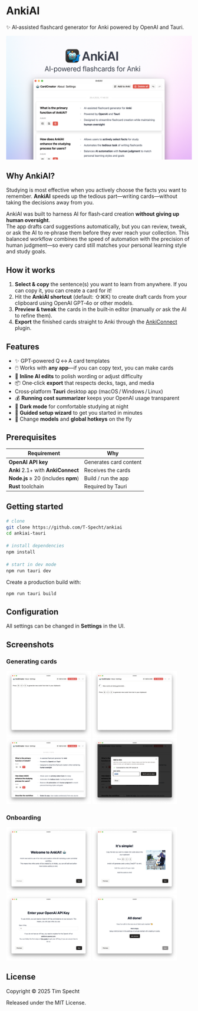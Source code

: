 
# AnkiAI
✨ AI‑assisted flashcard generator for Anki powered by OpenAI and Tauri.

<p>
  <img src="./screenshots/hero.png" alt="AnkiAI home window" width="800">
</p>

## Why AnkiAI?

Studying is most effective when you actively choose the facts you want to remember. **AnkiAI** speeds up the tedious part—writing cards—without taking the decisions away from you.

AnkiAI was built to harness AI for flash‑card creation **without giving up human oversight**.  
The app drafts card suggestions automatically, but you can review, tweak, or ask the AI to
re‑phrase them before they ever reach your collection. This balanced workflow combines the
speed of automation with the precision of human judgment—so every card still matches your
personal learning style and study goals.

## How it works

1. **Select & copy** the sentence(s) you want to learn from anywhere. If you can copy it, you can create a card for it!
2. Hit the **AnkiAI shortcut** (default: ⇧⌘K) to create draft cards from your clipboard using OpenAI GPT‑4o or other models.
3. **Preview & tweak** the cards in the built‑in editor (manually _or_ ask the AI to refine them).
4. **Export** the finished cards straight to Anki through the [AnkiConnect](https://ankiweb.net/shared/info/2055492159) plugin.

## Features

- ✨ GPT‑powered Q ↔ A card templates
- 🖱️ Works with **any app**—if you can copy text, you can make cards
- 🔁 **Inline AI edits** to polish wording or adjust difficulty
- 📦 One‑click **export** that respects decks, tags, and media
- Cross‑platform **Tauri** desktop app (macOS / Windows / Linux)
- 💰 **Running cost summarizer** keeps your OpenAI usage transparent
- 🌙 **Dark mode** for comfortable studying at night
- 🧭 **Guided setup wizard** to get you started in minutes
- 🔧 Change **models** and **global hotkeys** on the fly

## Prerequisites

| Requirement                         | Why                    |
| ----------------------------------- | ---------------------- |
| **OpenAI API key**                  | Generates card content |
| **Anki** 2.1+ with **AnkiConnect**  | Receives the cards     |
| **Node.js** ≥ 20 (includes **npm**) | Build / run the app    |
| **Rust** toolchain                  | Required by Tauri      |

## Getting started

```bash
# clone
git clone https://github.com/T-Specht/ankiai
cd ankiai-tauri

# install dependencies
npm install

# start in dev mode
npm run tauri dev
```

Create a production build with:

```bash
npm run tauri build
```

## Configuration

All settings can be changed in **Settings** in the UI.

## Screenshots

### Generating cards

<p>
  <img src="./screenshots/home.png"    width="230">
  <img src="./screenshots/generating.png"    width="230">
  <img src="./screenshots/cards.png"         width="230">
  <img src="./screenshots/add to anki.png"   width="230">
  
</p>

### Onboarding

<p>
    <img src="./screenshots/onboarding1.png"   width="230">
  <img src="./screenshots/onboarding2.png"   width="230">
  <img src="./screenshots/onboarding3.png"   width="230">
  <img src="./screenshots/onboarding4.png"   width="230">
</p>

## License

Copyright © 2025 Tim Specht

Released under the MIT License.
